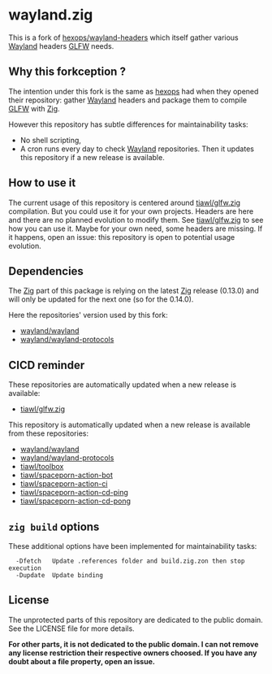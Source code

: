 # wayland.zig

This is a fork of [hexops/wayland-headers][1] which itself gather various [Wayland][2] headers [GLFW][3] needs.

## Why this forkception ?

The intention under this fork is the same as [hexops][13] had when they opened their repository: gather [Wayland][2] headers and package them to compile [GLFW][3] with [Zig][4].

However this repository has subtle differences for maintainability tasks:
* No shell scripting,
* A cron runs every day to check [Wayland][2] repositories. Then it updates this repository if a new release is available.

## How to use it

The current usage of this repository is centered around [tiawl/glfw.zig][3] compilation. But you could use it for your own projects. Headers are here and there are no planned evolution to modify them. See [tiawl/glfw.zig][3] to see how you can use it. Maybe for your own need, some headers are missing. If it happens, open an issue: this repository is open to potential usage evolution.

## Dependencies

The [Zig][4] part of this package is relying on the latest [Zig][4] release (0.13.0) and will only be updated for the next one (so for the 0.14.0).

Here the repositories' version used by this fork:
* [wayland/wayland](https://github.com/tiawl/wayland.zig/blob/trunk/.references/wayland)
* [wayland/wayland-protocols](https://github.com/tiawl/wayland.zig/blob/trunk/.references/wayland-protocols)

## CICD reminder

These repositories are automatically updated when a new release is available:
* [tiawl/glfw.zig][5]

This repository is automatically updated when a new release is available from these repositories:
* [wayland/wayland][6]
* [wayland/wayland-protocols][7]
* [tiawl/toolbox][8]
* [tiawl/spaceporn-action-bot][9]
* [tiawl/spaceporn-action-ci][10]
* [tiawl/spaceporn-action-cd-ping][11]
* [tiawl/spaceporn-action-cd-pong][12]

## `zig build` options

These additional options have been implemented for maintainability tasks:
```
  -Dfetch   Update .references folder and build.zig.zon then stop execution
  -Dupdate  Update binding
```

## License

The unprotected parts of this repository are dedicated to the public domain. See the LICENSE file for more details.

**For other parts, it is not dedicated to the public domain. I can not remove any license restriction their respective owners choosed. If you have any doubt about a file property, open an issue.**

[1]:https://github.com/hexops/wayland-headers
[2]:https://gitlab.freedesktop.org/wayland
[3]:https://github.com/glfw/glfw
[4]:https://github.com/ziglang/zig
[5]:https://github.com/tiawl/glfw.zig
[6]:https://gitlab.freedesktop.org/wayland/wayland
[7]:https://gitlab.freedesktop.org/wayland/wayland-protocols
[8]:https://github.com/tiawl/toolbox
[9]:https://github.com/tiawl/spaceporn-action-bot
[10]:https://github.com/tiawl/spaceporn-action-ci
[11]:https://github.com/tiawl/spaceporn-action-cd-ping
[12]:https://github.com/tiawl/spaceporn-action-cd-pong
[13]:https://github.com/hexops
